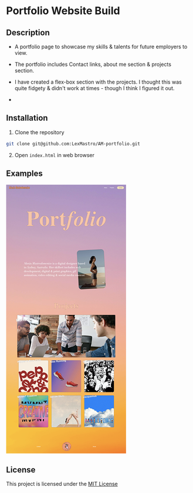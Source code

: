 # Portfolio Website Build

## Description
* A portfolio page to showcase my skills & talents for future employers to view.

* The portfolio includes Contact links, about me section & projects section.

* I have created a flex-box section with the projects. I thought this was quite fidgety & didn't work at times - though I think I figured it out.

* 


## Installation
1. Clone the repository 
```bash
git clone git@github.com:LexMastro/AM-portfolio.git
```
2. Open `index.html` in web browser 
 

## Examples
![Image of website](Assets/images/full-page.png)

## License 
This project is licensed under the [MIT License](LICENSE)
